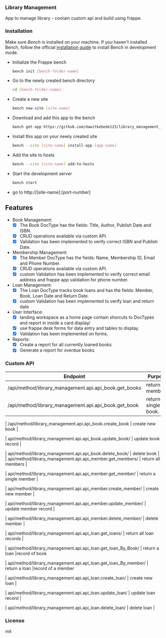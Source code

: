 ### Library Management

App to manage library - contain custom api and build using frappe.

### Installation

Make sure *Bench* is installed on your machine. If you haven't installed Bench, follow the official [installation guide](https://frappeframework.com/docs/user/en/installation) to install Bench in development mode.

- Initialize the Frappe bench

  ```bash
  bench init [bench-folder-name]
  ```

- Go to the newly created bench directory

  ```bash
  cd [bench-folder-name]
  ```

- Create a new site

  ```bash
  bench new-site [site-name]
  ```

- Download and add this app to the bench

  ```bash
  bench get-app https://github.com/dawitkebede123/library_management_system
  ```

- Install this app on your newly created site

  ```bash
  bench --site [site-name] install-app [app-name]
  ```

- Add the site to hosts

  ```bash
  bench --site [site-name] add-to-hosts
  ```

- Start the development server
  
  ```bash
  bench start
  ```
- go to http://[site-name]:[port-number]

## Features

- Book Management:
  - [x] The Book DocType has the fields: Title, Author, Publish Date and ISBN.
  - [x] CRUD operations available via custom API.
  - [x] Validation has been implemented to verify correct ISBN and Publish Date.
- Membership Management:
  - [x] The Member DocType has the fields: Name, Membership ID, Email and Phone     Number.
  - [x] CRUD operations available via custom API.
  - [x] custom Validation has been implemented to verify correct email address and frappe app validation for phone number.
- Loan Management:
  - [x] The Loan DocType tracks book loans and has the fields: Member, Book, Loan Date and Return Date.
  - [x] custom Validation has been implemented to verify loan and return date
- User Interface:
  - [x] landing workspace as a home page contain shorcuts to DocTypes and report in inside a card display/
  - [x] use frappe desk forms for data entry and tables to display.
  - [x] Validation has been implemented on forms.
- Reports:
  - [x] Create a report for all currently loaned books
  - [x] Generate a report for overdue books

### Custom API 
| Endpoint | Purpose |
|------|-----------|
| /api/method/library_management.api.api_book.get_books | return all members. |
| /api/method/library_management.api.api_book.get_book | return a single book. |

| /api/method/library_management.api.api_book.create_book | create new book |

| api/method/library_management.api.api_book.update_book/ | update book record |

| api/method/library_management.api.api_book.delete_book/ | delete book |
| api/method/library_management.api.api_member.get_members/ |  return all members |

| api/method/library_management.api.api_member.get_member/  | return a single member |

| api/method/library_management.api.api_member.create_member/ | create new member |

| api/method/library_management.api.api_member.update_member/ | update member record |

| api/method/library_management.api.api_member.delete_member/ | delete member |

| api/method/library_management.api.api_loan.get_loans/  | return all loan records |

| api/method/library_management.api.api_loan.get_loan_By_Book/  | return a loan |record of book 

| api/method/library_management.api.api_loan.get_loan_By_member/ |  return a loan |record of a member 

| api/method/library_management.api.api_loan.create_loan/ | create new loan |

| api/method/library_management.api.api_loan.update_loan/ | update loan record |

| api/method/library_management.api.api_loan.delete_loan/ | delete loan |
### License

mit
